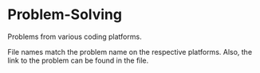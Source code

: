 # Problem-Solving

Problems from various coding platforms.  

File names match the problem name on the respective platforms. Also, the link to the problem can be found in the file.